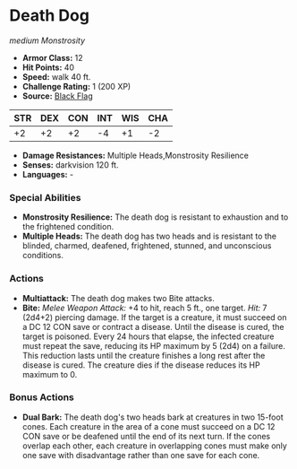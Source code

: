 # Death Dog

*medium* *Monstrosity*

- **Armor Class:** 12
- **Hit Points:** 40 
- **Speed:** walk 40 ft.
- **Challenge Rating:** 1 (200 XP)
- **Source:** [Black Flag](https://koboldpress.com/kpstore/product/tovrpg-pg-mv/)

| STR | DEX | CON | INT | WIS | CHA |
| --- | --- | --- | --- | --- | --- |
| +2 | +2 | +2 | -4 | +1 | -2 |

- **Damage Resistances:** Multiple Heads,Monstrosity Resilience
- **Senses:** darkvision 120 ft.
- **Languages:** -

### Special Abilities

- **Monstrosity Resilience:** The death dog is resistant to exhaustion and to the frightened condition.
- **Multiple Heads:** The death dog has two heads and is resistant to the blinded, charmed, deafened, frightened, stunned, and unconscious conditions.

### Actions

- **Multiattack:** The death dog makes two Bite attacks.
- **Bite:** _Melee Weapon Attack:_ +4 to hit, reach 5 ft., one target. _Hit:_ 7 (2d4+2) piercing damage. If the target is a creature, it must succeed on a DC 12 CON save or contract a disease. Until the disease is cured, the target is poisoned. Every 24 hours that elapse, the infected creature must repeat the save, reducing its HP maximum by 5 (2d4) on a failure. This reduction lasts until the creature finishes a long rest after the disease is cured. The creature dies if the disease reduces its HP maximum to 0.

### Bonus Actions

- **Dual Bark:** The death dog's two heads bark at creatures in two 15-foot cones. Each creature in the area of a cone must succeed on a DC 12 CON save or be deafened until the end of its next turn. If the cones overlap each other, each creature in overlapping cones must make only one save with disadvantage rather than one save for each cone.
